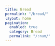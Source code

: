 ```yaml
---
title: Bread
permalink: "/bread/"
layout: home
pagination:
  enabled: true
  category: Bread
  permalink: "/:num/"
---
```


